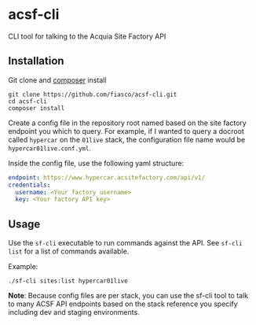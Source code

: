 # acsf-cli
CLI tool for talking to the Acquia Site Factory API

## Installation

Git clone and [composer](https://getcomposer.org/) install

```
git clone https://github.com/fiasco/acsf-cli.git
cd acsf-cli
composer install
```

Create a config file in the repository root named based on the site factory endpoint you which to query. For example, if I wanted to query a docroot called `hypercar` on the `01live` stack, the configuration file name would be `hypercar01live.conf.yml`.

Inside the config file, use the following yaml structure:

```yaml
endpoint: https://www.hypercar.acsitefactory.com/api/v1/
credentials:
  username: <Your factory username>
  key: <Your factory API key>
```

## Usage

Use the `sf-cli` executable to run commands against the API. See `sf-cli list` for a list of commands available.

Example:

```
./sf-cli sites:list hypercar01live
```

**Note**: Because config files are per stack, you can use the sf-cli tool to talk to many ACSF API endpoints based on the stack reference you specify including dev and staging environments.
